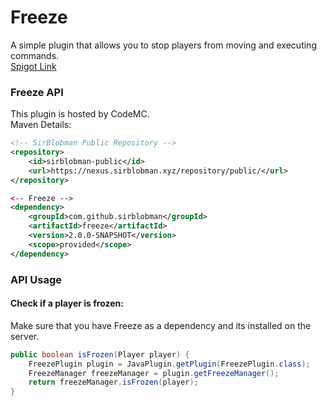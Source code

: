 # Freeze
A simple plugin that allows you to stop players from moving and executing commands.  
[Spigot Link](https://www.spigotmc.org/resources/31822/)

### Freeze API
This plugin is hosted by CodeMC.  
Maven Details:
```xml
<!-- SirBlobman Public Repository -->
<repository>
    <id>sirblobman-public</id>
    <url>https://nexus.sirblobman.xyz/repository/public/</url>
</repository>

<-- Freeze -->
<dependency>
    <groupId>com.github.sirblobman</groupId>
    <artifactId>freeze</artifactId>
    <version>2.0.0-SNAPSHOT</version>
    <scope>provided</scope>
</dependency>
```

### API Usage
#### Check if a player is frozen:
Make sure that you have Freeze as a dependency and its installed on the server.
```java
public boolean isFrozen(Player player) {
    FreezePlugin plugin = JavaPlugin.getPlugin(FreezePlugin.class);
    FreezeManager freezeManager = plugin.getFreezeManager();
    return freezeManager.isFrozen(player);
}
```